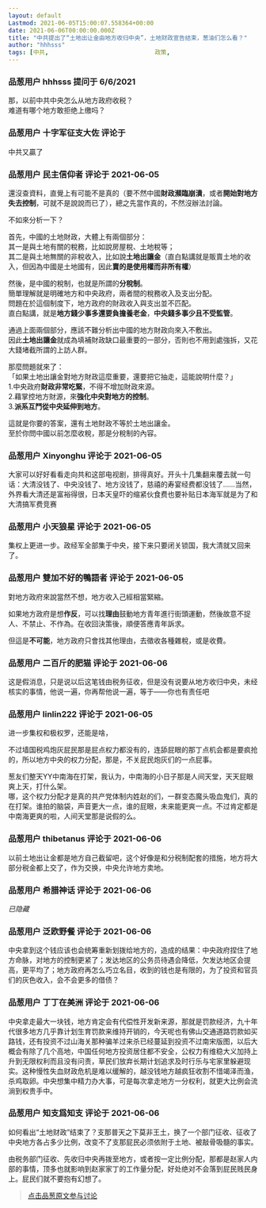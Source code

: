 ```yaml
---
layout: default
Lastmod: 2021-06-05T15:00:07.558364+00:00
date: 2021-06-06T00:00:00.000Z
title: "中共提出了“土地出让金由地方收归中央”，土地财政宣告结束，葱油们怎么看？"
author: "hhhsss"
tags: [中共,								政策,								房地产]
---
```



### 品葱用户 **hhhsss** 提问于 6/6/2021
    
那，以前中共中央怎么从地方政府收税？  
难道有哪个地方敢拒绝上缴吗？
    
                

### 品葱用户 **十字军征支大佐** 评论于 
        
中共又贏了
        
                

### 品葱用户 **民主信仰者** 评论于 2021-06-05
        
還沒查資料，直覺上有可能不是真的（要不然中國**財政瀕臨崩潰**，或者**開始對地方失去控制**，可就不是說說而已了），總之先當作真的，不然沒辦法討論。  
  
不如來分析一下？  
  
首先，中國的土地財政，大體上有兩個部分：  
其一是與土地有關的稅務，比如說房屋稅、土地稅等；  
其二是與土地無關的非稅收入，比如說**土地出讓金**（直白點講就是販賣土地的收入，但因為中國是土地國有，因此**賣的是使用權而非所有權**）  
  
然後，是中國的稅制，也就是所謂的**分稅制**。  
簡單理解就是明確地方和中央政府，兩者間的稅務收入及支出分配。  
問題在於這個制度下，地方政府的財政收入與支出並不匹配。  
直白點講，就是**地方錢少事多還要負擔養老金**，**中央錢多事少且不受監管**。  
  
通過上面兩個部分，應該不難分析出中國的地方財政向來入不敷出。  
因此**土地出讓金**就成為填補財政缺口最重要的一部分，否則也不用到處強拆，又花大錢堵截所謂的上訪人群。  
  
那麼問題就來了：  
「如果土地出讓金對地方財政這麼重要，還要把它抽走，這能說明什麼？」  
1.中央政府**財政非常吃緊**，不得不增加財政來源。  
2.藉掌控地方財源，來**強化中央對地方的控制**。  
3.**派系互鬥從中央延伸到地方**。  
  
  
  
這就是你要的答案，還有土地財政不等於土地出讓金。  
至於你問中國以前怎麼收稅，那是分稅制的內容。
        
                

### 品葱用户 **Xinyonghu** 评论于 2021-06-05
        
大家可以好好看看走向共和这部电视剧，排得真好。开头十几集翻来覆去就一句话：大清没钱了、中央没钱了、地方没钱了，慈禧的寿宴经费都没钱了……当然，外界看大清还是富裕得很，日本天皇吓的缩紧伙食费也要补贴日本海军就是为了和大清搞军费竞赛
        
                

### 品葱用户 **小天狼星** 评论于 2021-06-05
        
集权上更进一步。政经军全部集于中央，接下来只要闭关锁国，我大清就又回来了。
        
                

### 品葱用户 **雙加不好的鴨語者** 评论于 2021-06-05
        
對地方政府來說當然不想，地方收入己經相當緊縮。  
  
如果地方政府是想**作反**，可以找**理由**鼓動地方青年進行街頭運動，然後故意不捉人、不禁止、不作為。在收回決策後，順便答應青年訴求。  
  
但這是**不可能**，地方政府只會找其他理由，去徵收各種雜稅，或是收費。
        
                

### 品葱用户 **二百斤的肥猫** 评论于 2021-06-06
        
这是假消息，只是说以后这笔钱由税务征收，但是没有说要从地方收归中央，未经核实的事情，他说一遍，你再帮他说一遍，等于——你也有责任吧
        
                

### 品葱用户 **linlin222** 评论于 2021-06-05
        
进一步集权和极权罗，还能是啥，  
  
不过墙国税鸡炮灰屁民那是屁点权力都没有的，连舔屁眼的那丁点机会都是要疯抢的，所以地方中央的权力分配，那是，不关屁民炮灰们的一点屁事。  
  
葱友们整天YY中南海在打架，我认为，中南海的小日子那是人间天堂，天天屁眼爽上天，打什么架。  
哪，这个权力分配才是真的共产党体制内姓赵的们，一群变态魔头吸血鬼们，真的在打架。谁拍的脑袋，声音更大一点，谁的屁眼，未来能更爽一点。不过肯定都是中南海更爽的啦，人间天堂那是说假的么。
        
                

### 品葱用户 **thibetanus** 评论于 2021-06-06
        
以前土地出让金都是地方自己截留吧，这个好像是和分税制配套的措施，地方将大部分税金都上交了，作为交换，中央允许地方卖地。
        
                

### 品葱用户 **希腊神话** 评论于 2021-06-06
        
_已隐藏_
        
                

### 品葱用户 **泛欧野餐** 评论于 2021-06-06
        
中央拿到这个钱应该也会统筹重新划拨给地方的，造成的结果：中央政府捏住了地方命脉，对地方的控制更紧了；发达地区的公务员待遇会降低，欠发达地区会提高，更平均了；地方政府再怎么巧立名目，收到的钱也是有限的，为了投资和官员们的灰色收入，会不会更多的借债？
        
                

### 品葱用户 **丁丁在美洲** 评论于 2021-06-06
        
中央拿走最大一块钱，地方肯定会有代偿性开发新来源，那就是罚款经济，九十年代很多地方几乎靠计划生育罚款来维持开销的，今天呢也有佛山交通道路罚款如买路钱，还有投资不过山海关那种骗羊过来杀已经蔓延到投资不过南宋版图，以后大概会有除了几个高地，中国任何地方投资居住都不安全，公权力有维稳大义加持上升到无限权利而且没有问责，草民们放弃长期计划追求及时行乐与宅家里躲避现实。这种慢性失血财政危机是难以缓解的，越没钱地方越疯狂收割不惜竭泽而渔，杀鸡取卵。中央想集中精力办大事，可是每次拿走地方一分权利，就更大比例会流淌到权贵手中。
        
                

### 品葱用户 **知支爲知支** 评论于 2021-06-06
        
如何看出“土地财政”结束了？支那普天之下莫非王土，换了一个部门征收、征收了中央地方各占多少比例，改变不了支那屁民必须依附于土地、被敲骨吸髓的事实。  
  
由税务部门征收、先收归中央再拨至地方，或者按一定比例分配，那都是赵家人内部的事情，顶多也就影响到赵家家丁的工作量分配，好处绝对不会落到屁民贱民身上。屁民们就不要抱有幻想了。
        
                





> [点击品葱原文参与讨论](https://pincong.rocks/question/39280)

